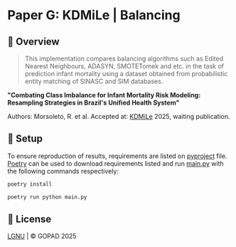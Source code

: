 # Paper G: KDMiLe | Balancing


## 📌 Overview


> This implementation compares balancing algorithms such as Edited Nearest Neighbours, ADASYN, SMOTETomek and etc. in the task of prediction infant mortality using a dataset obtained from probabilistic entity matching of SINASC and SIM databases.


**"Combating Class Imbalance for Infant Mortality Risk Modeling: Resampling Strategies in Brazil's Unified Health System"**


Authors: Morsoleto, R. et al.
Accepted at: [KDMiLe](https://sbbd.org.br/2025/kdmile/?lang=pt) 2025,
waiting publication.


## 🚀 Setup


To ensure reproduction of results, requirements are listed on [pyproject](pyproject.toml) file. [Poetry](https://python-poetry.org/) can be used to download requirements listed and run [main.py](main.py) with the following commands respectively:


```bash
poetry install
```


```bash
poetry run python main.py
```


## 📝 License
[LGNU](LICENSE) | © GOPAD 2025
